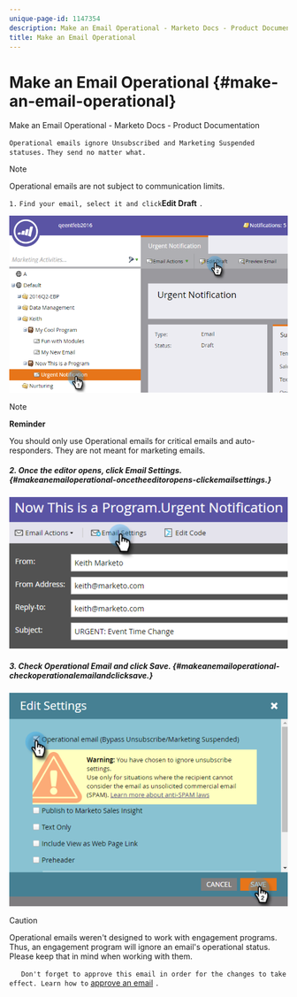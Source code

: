```yaml
---
unique-page-id: 1147354
description: Make an Email Operational - Marketo Docs - Product Documentation
title: Make an Email Operational
---
```


# Make an Email Operational {#make-an-email-operational}

Make an Email Operational - Marketo Docs - Product Documentation

`Operational emails ignore Unsubscribed and Marketing Suspended statuses.` `They send no matter what.`

>[!NOTE]
>
>Operational emails are not subject to communication limits.

`1.` `Find your email, select it and click`**Edit Draft** `.`

![](assets/one-1.png)

>[!NOTE]
>
>**Reminder**
>
>You should only use Operational emails for critical emails and auto-responders. They are not meant for marketing emails.

##### 2. Once the editor opens, click Email Settings. {#makeanemailoperational-oncetheeditoropens-clickemailsettings.}

![](assets/two-1.png)

##### 3. Check Operational Email and click Save. {#makeanemailoperational-checkoperationalemailandclicksave.}

![](assets/three.png)

>[!CAUTION]
>
>Operational emails weren't designed to work with engagement programs. Thus, an engagement program will ignore an email's operational status. Please keep that in mind when working with them.

`  
Don't forget to approve this email in order for the changes to take effect. Learn how to` [approve an email](../../../../../welcome-to-marketo-docs/product-docs/email-marketing/general/creating-an-email/approve-an-email.md) `.` 